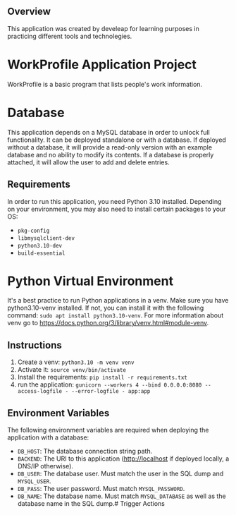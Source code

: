 ## Overview
This application was created by develeap for learning purposes in practicing different tools and technolegies. 

# WorkProfile Application Project
WorkProfile is a basic program that lists people's work information.

# Database
This application depends on a MySQL database in order to unlock full functionality.
It can be deployed standalone or with a database. If deployed without a database, it will provide a read-only version with an example database and no ability to modify its contents. If a database is properly attached, it will allow the user to add and delete entries.

## Requirements

In order to run this application, you need Python 3.10 installed. Depending on your environment, you may also need to install certain packages to your OS:

* `pkg-config`
* `libmysqlclient-dev`
* `python3.10-dev`
* `build-essential`

# Python Virtual Environment
It's a best practice to run Python applications in a venv. Make sure you have python3.10-venv installed. If not, you can install it with the following command: `sudo apt install python3.10-venv`.
For more information about venv go to https://docs.python.org/3/library/venv.html#module-venv.


## Instructions
1) Create a venv: `python3.10 -m venv venv`
2) Activate it: `source venv/bin/activate`
3) Install the requirements: `pip install -r requirements.txt`
4) run the application: `gunicorn --workers 4 --bind 0.0.0.0:8080 --access-logfile - --error-logfile - app:app`

## Environment Variables

The following environment variables are required when deploying the application with a database:

- `DB_HOST`: The database connection string path.
- `BACKEND`: The URI to this application (<http://localhost> if deployed locally, a DNS/IP otherwise).
- `DB_USER`: The database user. Must match the user in the SQL dump and `MYSQL_USER`.
- `DB_PASS`: The user password. Must match `MYSQL_PASSWORD`.
- `DB_NAME`: The database name. Must match `MYSQL_DATABASE` as well as the database name in the SQL dump.# Trigger Actions
